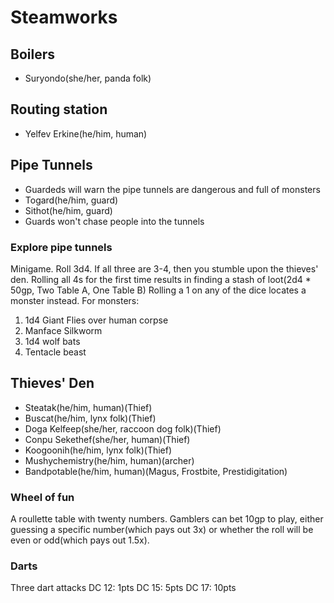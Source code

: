 # Steamworks

## Boilers
- Suryondo(she/her, panda folk)

## Routing station
- Yelfev Erkine(he/him, human)

## Pipe Tunnels
- Guardeds will warn the pipe tunnels are dangerous and full of monsters
- Togard(he/him, guard)
- Sithot(he/him, guard)
- Guards won't chase people into the tunnels

### Explore pipe tunnels
Minigame. Roll 3d4. If all three are 3-4, then you stumble upon the thieves' den. Rolling all 4s for the first time results in finding a stash of loot(2d4 * 50gp, Two Table A, One Table B) Rolling a 1 on any of the dice locates a monster instead. For monsters:
1. 1d4 Giant Flies over human corpse
2. Manface Silkworm
3. 1d4 wolf bats 
4. Tentacle beast


## Thieves' Den
- Steatak(he/him, human)(Thief)
- Buscat(he/him, lynx folk)(Thief)
- Doga Kelfeep(she/her, raccoon dog folk)(Thief)
- Conpu Sekethef(she/her, human)(Thief)
- Koogoonih(he/him, lynx folk)(Thief)
- Mushychemistry(he/him, human)(archer)
- Bandpotable(he/him, human)(Magus, Frostbite, Prestidigitation)

### Wheel of fun
A roullette table with twenty numbers. Gamblers can bet 10gp to play, either guessing a specific number(which pays out 3x) or whether the roll will be even or odd(which pays out 1.5x).

### Darts
Three dart attacks
DC 12: 1pts
DC 15: 5pts
DC 17: 10pts